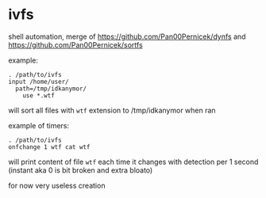 # ivfs
shell automation, merge of https://github.com/Pan00Pernicek/dynfs and https://github.com/Pan00Pernicek/sortfs

example:

```
. /path/to/ivfs
input /home/user/
  path=/tmp/idkanymor/
    use *.wtf
```
will sort all files with `wtf` extension to /tmp/idkanymor when ran

example of timers:

```
. /path/to/ivfs
onfchange 1 wtf cat wtf
```
will print content of file `wtf` each time it changes with detection per 1 second (instant aka 0 is bit broken and extra bloato)

for now very useless creation
